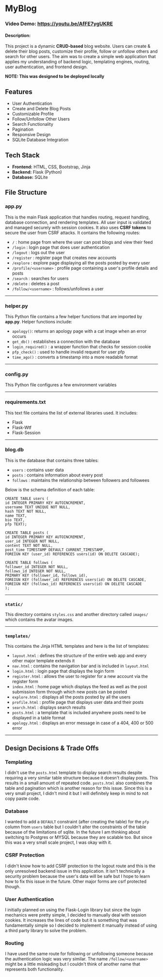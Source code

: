 # MyBlog
### Video Demo: https://youtu.be/AfFE7ygUKRE
#### Description:
This project is a dynamic **CRUD-based** blog website. Users can create & delete their blog posts, customize their profile, follow or unfollow others and search for other users. The aim was to create a simple web application that applies my understanding of backend logic, templating engines, routing, user authentication, and frontend design.

**NOTE: This was designed to be deployed locally**

## Features
- User Authentication
- Create and Delete Blog Posts
- Customizable Profile
- Follow/Unfollow Other Users
- Search Functionality
- Pagination
- Responsive Design
- SQLite Database Integration

 ## Tech Stack
 - **Frontend:** HTML, CSS, Bootstrap, Jinja
 - **Backend:** Flask (Python)
 - **Database:** SQLite

## File Structure

### app.py
This is the main Flask application that handles routing, request handling, database connection, and rendering templates. All user input is validated and managed securely with session cookies. It also uses **CSRF tokens** to secure the user from CSRF attacks. It contains the following routes:
- `/` : home page from where the user can post blogs and view their feed
- `/login` : login page that does user authentication
- `/logout` : logs out the user
- `/register` : register page that creates new accounts
- `/explore` : explore page displaying all the posts posted by every user
- `/profile/<username>` : profile page containing a user's profile details and posts
- `/search` : searches for users
- `/delete` : deletes a post
- `/follow/<username>` : follows/unfollows a user

---

### helper.py
This Python file contains a few helper functions that are imported by **app.py**. Helper functions include:
- `apology()`: returns an apology page with a cat image when an error occurs
- `get_db()` : establishes a connection with the database
- `login_required()` : a wrapper function that checks for session cookie
- `pfp_check()` : used to handle invalid request for user pfp
- `time_ago()` : converts a timestamp into a more readable format

---

### config.py
This Python file configures a few environment variables

---

### requirements.txt
This text file contains the list of external libraries used. It includes:
- Flask
- Flask-Wtf
- Flask-Session

---

### blog.db
This is the database that contains three tables:
- `users` : contains user data
- `posts` : contains information about every post
- `follows` : maintains the relationship between followers and followees

Below is the schema definition of each table:
```
CREATE TABLE users (
id INTEGER PRIMARY KEY AUTOINCREMENT,
username TEXT UNIQUE NOT NULL,
hash TEXT NOT NULL,
name TEXT,
bio TEXT,
pfp TEXT);

CREATE TABLE posts (
id INTEGER PRIMARY KEY AUTOINCREMENT,
user_id INTEGER NOT NULL,
content TEXT NOT NULL,
post_time TIMESTAMP DEFAULT CURRENT_TIMESTAMP,
FOREIGN KEY (user_id) REFERENCES users(id) ON DELETE CASCADE);

CREATE TABLE follows (
follower_id INTEGER NOT NULL,
follows_id INTEGER NOT NULL,
PRIMARY KEY (follower_id, follows_id),
FOREIGN KEY (follower_id) REFERENCES users(id) ON DELETE CASCADE,
FOREIGN KEY (follows_id) REFERENCES users(id) ON DELETE CASCADE
);
```

---

### `static/`
This directory contains `styles.css` and another directory called `images/` which contains the avatar images.

---

### `templates/`
This contains the Jinja HTML templates and here is the list of templates:
- `layout.html` : defines the structure of the entire web app and every other major template extends it
- `nav.html` : contains the navigation bar and is included in `layout.html`
- `login.html` : login page that displays the login form
- `register.html` : allows the user to register for a new account via the register form
- `index.html` : home page which displays the feed as well as the post submission form through which new posts can be posted
- `explore.html` : displays all the posts posted by all the users
- `profile.html` : profile page that displays user data and their posts
- `search.html` : displays search results
- `posts.html` : a template that is included anywhere posts need to be displayed in a table format
- `apology.html` : displays an error message in case of a 404, 400 or 500 error

---

## Design Decisions & Trade Offs
### Templating
 I didn't use the `posts.html` template to display search results despite requiring a very similar table structure because it doesn't display posts. This results in a small amount of repeated code. `posts.html` also combines the table and pagination which is another reason for this issue. Since this is a very small project, I didn't mind it but I will definitely keep in mind to not copy paste code.

### Database
I wanted to add a `DEFAULT` constraint (after creating the table) for the `pfp` column from `users` table but I couldn't alter the constraints of the table because of the limitations of sqlite. In the future I am thinking about switching to Postgres or MYSQL because they are scalable too. But since this was a very small scale project, I was okay with it.

### CSRF Protection
I didn't know how to add CSRF protection to the logout route and this is the only unresolved backend issue in this application. It isn't technically a security problem because the user's data will be safe but I hope to learn how to fix this issue in the future. Other major forms are csrf protected though.

### User Authentication
I initially planned on using the Flask-Login library but since the login mechanics were pretty simple, I decided to manually deal with session cookies. It increases the lines of code but it is something that was fundamentally simple so I decided to implement it manually instead of using a third party library to solve the problem.

### Routing
I have used the same route for following or unfollowing someone because the authentication logic was very similar. The name `/follow/<username>` might be a little misleading but I couldn't think of another name that represents both functionality.
